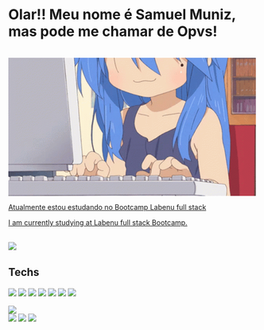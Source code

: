 <h1 align="left" >Olar!! Meu nome é Samuel Muniz, mas pode me chamar de Opvs!  </h1>
<br>
<img align="center" src="https://github.com/opvs55/opvs55/blob/main/lucky-star-anime.gif?raw=true"/>

<a href="#" align="left" width="200px"> <p> Atualmente estou estudando no Bootcamp Labenu full stack</p><p>I am currently studying at Labenu full stack Bootcamp.</p>

<br>
<img src="https://github-readme-stats.vercel.app/api?username=opvs55&show_icons=true" /></a>

<br>

## Techs 

<div>
<img align="center"  src="https://img.shields.io/badge/-JavaScript-05122A?style=flat&logo=javascript"/>
<img align="center"  src="https://img.shields.io/badge/-HTML-05122A?style=flat&logo=HTML5"/>
<img align="center"  src="https://img.shields.io/badge/-CSS-05122A?style=flat&logo=CSS3&logoColor=1572B6"/>
<img align="center"  src="https://img.shields.io/badge/-React-05122A?style=flat&logo=react"/>
<img align="center"  src="https://img.shields.io/badge/-Git-05122A?style=flat&logo=git"/>
<img align="center"  src="https://img.shields.io/badge/-GitHub-05122A?style=flat&logo=github"/>
<img align="center"  src="https://img.shields.io/badge/-Visual%20Studio%20Code-05122A?style=flat&logo=visual-studio-code&logoColor=007ACC"/>
</div>


<br>
<img align="center" src="https://github-readme-stats.vercel.app/api/top-langs/?username=opvs55&layout=compact" />



<div>
  <a href="mailto:samvmvniz@gmail.com"><img src="https://img.shields.io/badge/-Gmail-%23333?style=for-the-badge&logo=gmail&logoColor=white" /></a>
  <a href="https://www.linkedin.com/in/samuel-muniz133/"><img src="https://img.shields.io/badge/-LinkedIn-%230077B5?style=for-the-badge&logo=linkedin&logoColor=white" /></a>
  <a href="mailto:samvmvniz@gmail.com"><img src="https://img.shields.io/badge/-Gmail-%23333?style=for-the-badge&logo=gmail&logoColor=white" /></a>
</div>

<!--
**opvs55/opvs55** is a ✨ _special_ ✨ repository because its `README.md` (this file) appears on your GitHub profile.

Here are some ideas to get you started:

- 🔭 I’m currently working on ...
- 🌱 I’m currently learning ...
- 👯 I’m looking to collaborate on ...
- 🤔 I’m looking for help with ...
- 💬 Ask me about ...
- 📫 How to reach me: ...
- 😄 Pronouns: ...
- ⚡ Fun fact: ...
-->
